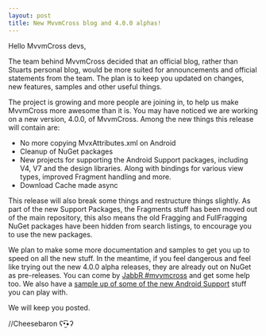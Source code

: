 ```yaml
---
layout: post
title: New MvvmCross blog and 4.0.0 alphas!
---
```


Hello MvvmCross devs,

The team behind MvvmCross decided that an official blog, rather than Stuarts personal blog, would be
more suited for announcements and official statements from the team. The plan is to keep you updated
on changes, new features, samples and other useful things.

The project is growing and more people are joining in, to help us make MvvmCross more awesome than
it is. You may have noticed we are working on a new version, 4.0.0, of MvvmCross. Among the new things
this release will contain are:

 - No more copying MvxAttributes.xml on Android
 - Cleanup of NuGet packages
 - New projects for supporting the Android Support packages, including V4, V7 and the design libraries. Along with bindings for various view types, improved Fragment handling and more.
 - Download Cache made async

This release will also break some things and restructure things slightly. As part of the new Support Packages, the Fragments stuff has been moved out of the main repository, this also means the old Fragging and FullFragging NuGet packages have been hidden from search listings, to encourage you to use the new packages.

We plan to make some more documentation and samples to get you up to speed on all the new stuff. In the meantime, if you feel dangerous and feel like trying out the new 4.0.0 alpha releases, they are already out on NuGet as pre-releases. You can come by [JabbR #mvvmcross](https://jabbr.net/#/rooms/mvvmcross) and get some help too. We also have a [sample up of some of the new Android Support](https://github.com/MvvmCross/MvvmCross-AndroidSupport/tree/master/Samples) stuff you can play with.

We will keep you posted.

//Cheesebaron ʕ•̫͡•ʔ
